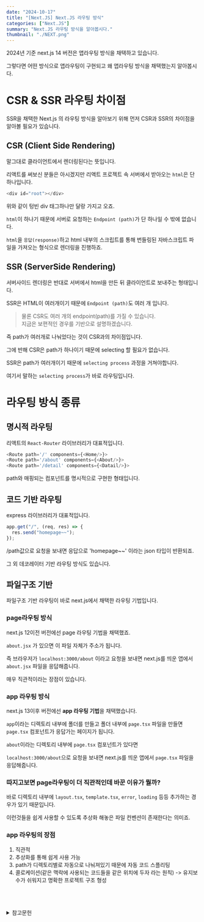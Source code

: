 ```yaml
---
date: "2024-10-17"
title: "[Next.JS] Next.JS 라우팅 방식"
categories: ["Next.JS"]
summary: "Next.JS 라우팅 방식을 알아봅시다."
thumbnail: "./NEXT.png"
---
```


2024년 기준 next.js 14 버전은 앱라우팅 방식을 채택하고 있습니다.

그렇다면 어떤 방식으로 앱라우팅이 구현되고 왜 앱라우팅 방식을 채택했는지 알아봅시다.

# CSR & SSR 라우팅 차이점

SSR을 채택한 Next.js 의 라우팅 방식을 알아보기 위해 먼저 CSR과 SSR의 차이점을 알아볼 필요가 있습니다.

## CSR (Client Side Rendering)

말그대로 클라이언트에서 렌더링된다는 뜻입니다.

리액트를 써보신 분들은 아시겠지만 리액트 프로젝트 속 서버에서 받아오는 `html`은 단 하나입니다.

```js
<div id="root"></div>
```

위와 같이 텅빈 div 태그하나만 달랑 가지고 오죠.

`html`이 하나기 때문에 서버로 요청하는 `Endpoint (path)`가 단 하나일 수 밖에 없습니다.

`html`을 `응답(response)`하고 html 내부의 스크립트를 통해 번들링된 자바스크립트 파일을 가져오는 형식으로 렌더링을 진행하죠.

## SSR (ServerSide Rendering)

서버사이드 렌더링은 반대로 서버에서 html을 만든 뒤 클라이언트로 보내주는 형태입니다.

SSR은 HTML이 여러개이기 때문에 `Endpoint (path)`도 여러 개 입니다.

> 물론 CSR도 여러 개의 endpoint(path)를 가질 수 있습니다. <BR> 지금은 보편적인 경우를 기반으로 설명하겠습니다.

즉 path가 여러개로 나눠었다는 것이 CSR과의 차이점입니다.

그에 반해 CSR은 path가 하나이기 때문에 selecting 할 필요가 없습니다.

SSR은 path가 여러개이기 때문에 `selecting process` 과정을 거쳐야합니다.

여기서 말하는 `selecting process`가 바로 라우팅입니다.

# 라우팅 방식 종류

## 명시적 라우팅

리액트의 `React-Router` 라이브러리가 대표적입니다.

```js
<Route path='/' components={<Home/>}>
<Route path='/about' components={<About/>}>
<Route path='/detail' components={<Datail/>}>
```

path와 매핑되는 컴포넌트를 명시적으로 구현한 형태입니다.

## 코드 기반 라우팅

express 라이브러리가 대표적입니다.

```js
app.get("/", (req, res) => {
  res.send("homepage~~");
});
```

/path값으로 요청을 보내면 응답으로 'homepage~~' 이라는 json 타입이 반환되죠.

그 외 데코레이터 기반 라우팅 방식도 있습니다.

## 파일구조 기반

파일구조 기반 라우팅이 바로 next.js에서 채택한 라우팅 기법입니다.

### page라우팅 방식

next.js 12이전 버전에선 page 라우팅 기법을 채택했죠.

`about.jsx` 가 있으면 이 파일 자체가 주소가 됩니다.

즉 브라우저가 `localhost:3000/about` 이라고 요청을 보내면 next.js를 띄운 앱에서 `about.jsx` 파일을 응답해줍니다.

매우 직관적이라는 장점이 있습니다.

### app 라우팅 방식

next.js 13이후 버전에선 **app 라우팅 기법**을 채택했습니다.

`app`이라는 디렉토리 내부에 폴더를 만들고 폴더 내부에 `page.tsx` 파일을 만들면 `page.tsx` 컴포넌트가 응답가는 페이지가 됩니다.

`about`이라는 디렉토리 내부에 `page.tsx` 컴포넌트가 있다면

`localhost:3000/about`으로 요청을 보내면 next.js를 띄운 앱에서 `page.tsx` 파일을 응답해줍니다.

### 따지고보면 page라우팅이 더 직관적인데 바꾼 이유가 뭘까?

바로 디렉토리 내부에 `layout.tsx`, `template.tsx`, `error`, `loading` 등등 추가하는 경우가 있기 때문입니다.

이런것들을 쉽게 사용할 수 있도록 추상화 해놓은 파일 컨벤션이 존재한다는 의미죠.

### app 라우팅의 장점

1. 직관적
2. 추상화를 통해 쉽게 사용 가능
3. path가 디렉토리별로 자동으로 나눠져있기 때문에 자동 코드 스플리팅
4. 콜로케이션(같은 맥락에 사용되는 코드들을 같은 위치에 두자 라는 원칙) -> 유지보수가 쉬워지고 명확한 프로젝트 구조 형성

<br>
<br>
<br>

<details>

<summary>참고문헌</summary>

<div markdown="1">

https://www.youtube.com/watch?v=S5Rl3EtBaA0&list=PLpq56DBY9U2AyFtF0ajuFZX3IGgDIXgcb&index=2

</div>

</details>
